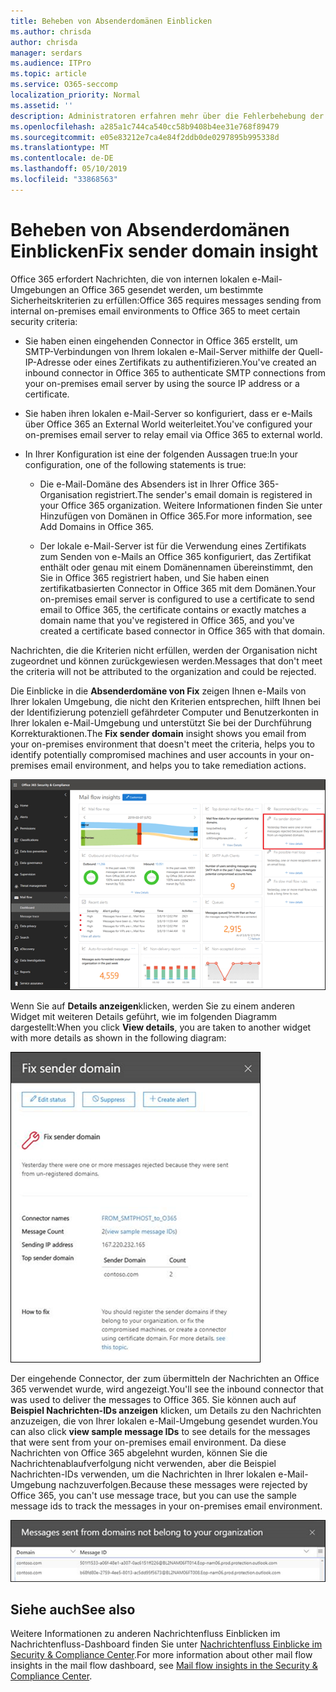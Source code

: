 ```yaml
---
title: Beheben von Absenderdomänen Einblicken
ms.author: chrisda
author: chrisda
manager: serdars
ms.audience: ITPro
ms.topic: article
ms.service: O365-seccomp
localization_priority: Normal
ms.assetid: ''
description: Administratoren erfahren mehr über die Fehlerbehebung der Absenderdomäne im Nachrichtenübermittlungs-Dashboard im Security & Compliance Center.
ms.openlocfilehash: a285a1c744ca540cc58b9408b4ee31e768f89479
ms.sourcegitcommit: e05e83212e7ca4e84f2ddb0de0297895b995338d
ms.translationtype: MT
ms.contentlocale: de-DE
ms.lasthandoff: 05/10/2019
ms.locfileid: "33868563"
---
```

# <a name="fix-sender-domain-insight"></a><span data-ttu-id="b48b4-103">Beheben von Absenderdomänen Einblicken</span><span class="sxs-lookup"><span data-stu-id="b48b4-103">Fix sender domain insight</span></span>

<span data-ttu-id="b48b4-104">Office 365 erfordert Nachrichten, die von internen lokalen e-Mail-Umgebungen an Office 365 gesendet werden, um bestimmte Sicherheitskriterien zu erfüllen:</span><span class="sxs-lookup"><span data-stu-id="b48b4-104">Office 365 requires messages sending from internal on-premises email environments to Office 365 to meet certain security criteria:</span></span>

- <span data-ttu-id="b48b4-105">Sie haben einen eingehenden Connector in Office 365 erstellt, um SMTP-Verbindungen von Ihrem lokalen e-Mail-Server mithilfe der Quell-IP-Adresse oder eines Zertifikats zu authentifizieren.</span><span class="sxs-lookup"><span data-stu-id="b48b4-105">You've created an inbound connector in Office 365 to authenticate SMTP connections from your on-premises email server by using the source IP address or a certificate.</span></span>

- <span data-ttu-id="b48b4-106">Sie haben ihren lokalen e-Mail-Server so konfiguriert, dass er e-Mails über Office 365 an External World weiterleitet.</span><span class="sxs-lookup"><span data-stu-id="b48b4-106">You've configured your on-premises email server to relay email via Office 365 to external world.</span></span>

- <span data-ttu-id="b48b4-107">In Ihrer Konfiguration ist eine der folgenden Aussagen true:</span><span class="sxs-lookup"><span data-stu-id="b48b4-107">In your configuration, one of the following statements is true:</span></span>

  - <span data-ttu-id="b48b4-108">Die e-Mail-Domäne des Absenders ist in Ihrer Office 365-Organisation registriert.</span><span class="sxs-lookup"><span data-stu-id="b48b4-108">The sender's email domain is registered in your Office 365 organization.</span></span> <span data-ttu-id="b48b4-109">Weitere Informationen finden Sie unter Hinzufügen von Domänen in Office 365.</span><span class="sxs-lookup"><span data-stu-id="b48b4-109">For more information, see Add Domains in Office 365.</span></span>

  - <span data-ttu-id="b48b4-110">Der lokale e-Mail-Server ist für die Verwendung eines Zertifikats zum Senden von e-Mails an Office 365 konfiguriert, das Zertifikat enthält oder genau mit einem Domänennamen übereinstimmt, den Sie in Office 365 registriert haben, und Sie haben einen zertifikatbasierten Connector in Office 365 mit dem Domänen.</span><span class="sxs-lookup"><span data-stu-id="b48b4-110">Your on-premises email server is configured to use a certificate to send email to Office 365, the certificate contains or exactly matches a domain name that you've registered in Office 365, and you've created a certificate based connector in Office 365 with that domain.</span></span> 

<span data-ttu-id="b48b4-111">Nachrichten, die die Kriterien nicht erfüllen, werden der Organisation nicht zugeordnet und können zurückgewiesen werden.</span><span class="sxs-lookup"><span data-stu-id="b48b4-111">Messages that don't meet the criteria will not be attributed to the organization and could be rejected.</span></span>

<span data-ttu-id="b48b4-112">Die Einblicke in die **Absenderdomäne von Fix** zeigen Ihnen e-Mails von Ihrer lokalen Umgebung, die nicht den Kriterien entsprechen, hilft Ihnen bei der Identifizierung potenziell gefährdeter Computer und Benutzerkonten in Ihrer lokalen e-Mail-Umgebung und unterstützt Sie bei der Durchführung Korrekturaktionen.</span><span class="sxs-lookup"><span data-stu-id="b48b4-112">The **Fix sender domain** insight shows you email from your on-premises environment that doesn't meet the criteria, helps you to identify potentially compromised machines and user accounts in your on-premises email environment, and helps you to take remediation actions.</span></span>

![Die Fehlerbehebung der Absenderdomäne im Nachrichtenübermittlungs-Dashboard im Security & Compliance Center](media/sender-domain-insight-selected.png)

<span data-ttu-id="b48b4-114">Wenn Sie auf **Details anzeigen**klicken, werden Sie zu einem anderen Widget mit weiteren Details geführt, wie im folgenden Diagramm dargestellt:</span><span class="sxs-lookup"><span data-stu-id="b48b4-114">When you click **View details**, you are taken to another widget with more details as shown in the following diagram:</span></span>

![Das Widget "Details" in der Fehlerbehebung der Absenderdomäne](media/sender-domain-view-details.png)

<span data-ttu-id="b48b4-116">Der eingehende Connector, der zum übermitteln der Nachrichten an Office 365 verwendet wurde, wird angezeigt.</span><span class="sxs-lookup"><span data-stu-id="b48b4-116">You'll see the inbound connector that was used to deliver the messages to Office 365.</span></span> <span data-ttu-id="b48b4-117">Sie können auch auf **Beispiel Nachrichten-IDs anzeigen** klicken, um Details zu den Nachrichten anzuzeigen, die von Ihrer lokalen e-Mail-Umgebung gesendet wurden.</span><span class="sxs-lookup"><span data-stu-id="b48b4-117">You can also click **view sample message IDs** to see details for the messages that were sent from your on-premises email environment.</span></span> <span data-ttu-id="b48b4-118">Da diese Nachrichten von Office 365 abgelehnt wurden, können Sie die Nachrichtenablaufverfolgung nicht verwenden, aber die Beispiel Nachrichten-IDs verwenden, um die Nachrichten in Ihrer lokalen e-Mail-Umgebung nachzuverfolgen.</span><span class="sxs-lookup"><span data-stu-id="b48b4-118">Because these messages were rejected by Office 365, you can't use message trace, but you can use the sample message ids to track the messages in your on-premises email environment.</span></span>

![Anzeigen von Beispiel Nachrichten-IDs in der Fehlerbehebung der Absenderdomäne](media/sender-domain-view-sample-message-ids.png)

## <a name="see-also"></a><span data-ttu-id="b48b4-120">Siehe auch</span><span class="sxs-lookup"><span data-stu-id="b48b4-120">See also</span></span>

<span data-ttu-id="b48b4-121">Weitere Informationen zu anderen Nachrichtenfluss Einblicken im Nachrichtenfluss-Dashboard finden Sie unter [Nachrichtenfluss Einblicke im Security & Compliance Center](mail-flow-insights-v2.md).</span><span class="sxs-lookup"><span data-stu-id="b48b4-121">For more information about other mail flow insights in the mail flow dashboard, see [Mail flow insights in the Security & Compliance Center](mail-flow-insights-v2.md).</span></span>
